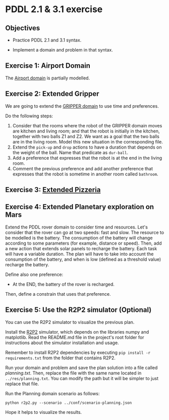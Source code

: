 # PDDL 2.1 & 3.1 exercise

## Objectives

* Practice PDDL 2.1 and 3.1 syntax.

* Implement a domain and problem in that syntax.



## Exercise 1: Airport Domain

The [Airport domain](https://github.com/Malola2015/planningCourse/blob/master/assignments/airport.md) is partially modelled. 

## Exercise 2: Extended Gripper

We are going to extend the [GRIPPER domain](https://github.com/Malola2015/planningCourse/blob/master/assignments/Gripper.md) to use time and preferences. 

Do the following steps:
 1. Consider that the rooms where the robot of the GRIPPER domain moves are kitchen and living room; and that the robot is initially in the kitchen, together with two balls Z1 and Z2. We want as a goal that the two balls are in the living room. Model this new situation in the corresponding file.
 2. Extend the `pick-up` and `drop` actions to have a duration that depends on the weight of the ball. Name that predicate as `dur-ball`. 
 3. Add a preference that expresses that the robot is at the end in the living room.
 4. Comment the previous preference and add another preference that expresses that the robot is sometime in another room called `bathroom`. 

## Exercise 3: [Extended Pizzeria](https://github.com/Malola2015/planningCourse/blob/master/assignments/ExtPizza.md)

## Exercise 4: Extended Planetary exploration on Mars 

Extend the PDDL rover domain to consider time and resources. Let's consider that the rover can go at two speeds: fast and slow. The resource to be modelled is the battery. 
The consumption of the battery will change according to some parameters (for example, distance or speed). Then, add a new action that extends solar panels to recharge the battery. Each task will have a variable duration. The plan will have to take into account the consumption of the battery, and when is low (defined as a threshold value) recharge the battery.

Define also one preference:
* At the END, the battery of the rover is recharged.
 
 Then, define a constrain that uses that preference.


## Exercise 5: Use the R2P2 simulator (Optional)

You can use the R2P2 simulator to visualize the previous plan. 

Install the [R2P2](https://github.com/ISG-UAH/R2P2) simulator, which depends on the libraries numpy and matplotlib. Read the README.md file in the project's root folder for instructions about the simulator installation and usage.

Remember to install R2P2 dependencies by executing ```pip install -r requirements.txt``` from the folder that contains R2P2.

Run your domain and problem and save the plan solution into a file called <em>planning.txt</em>. Then, replace the file with the same name located in ```../res/planning.txt```. You can modify the path but it will be simpler to just replace that file.

Run the Planning domain scenario as follows:

   ```
   python r2p2.py --scenario ../conf/scenario-planning.json
   ``` 

Hope it helps to visualize the results.
